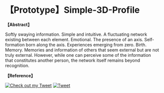 # 【Prototype】Simple-3D-Profile

<strong><p>【Abstract】</strong></p>
Softly swaying information. Simple and intuitive. A fluctuating network existing between each element. Emotional. The presence of an axis. Self-formation born along the axis. Experiences emerging from zero. Birth. Memory. Memories and information of others that seem external but are not truly external. However, while one can perceive some of the information that constitutes another person, the network itself remains beyond recognition.

<strong><p>【Reference】</strong></p>
[![Check out my Tweet](https://img.shields.io/badge/X-Tweet-black?logo=twitter&style=flat-square)](https://x.com/rhizobium_st/status/1921466191165477109)
[![Tweet](https://github.com/your-username/your-repo/blob/main/images/tweet.png?raw=true)](https://x.com/rhizobium_st/status/1921466191165477109)
